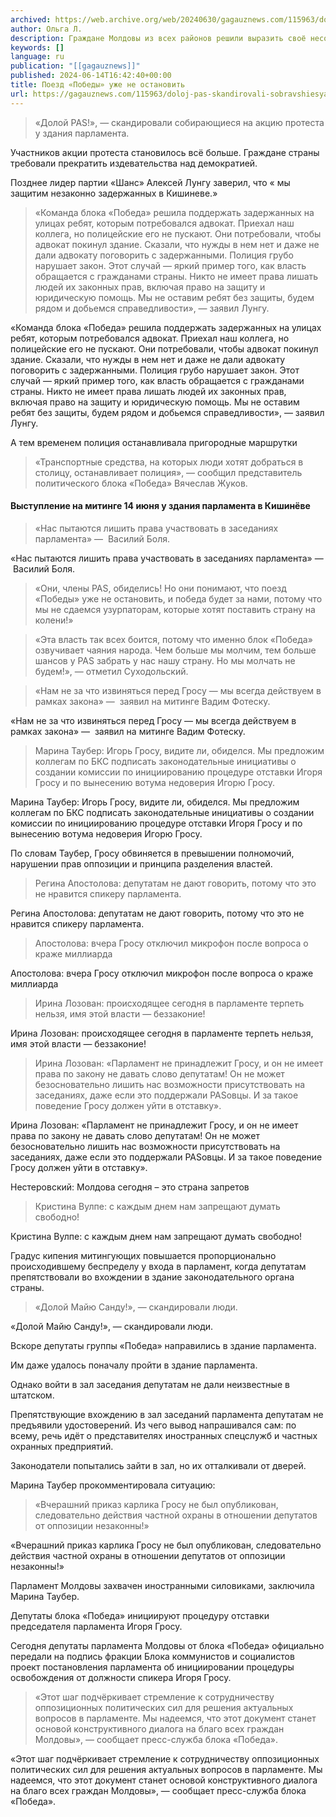 ```yaml
---
archived: https://web.archive.org/web/20240630/gagauznews.com/115963/doloj-pas-skandirovali-sobravshiesya-na-aktsiyu-protesta-u-zdaniya-parlamenta-14-iyunya.html
author: Ольга Л.
description: Граждане Молдовы из всех районов решили выразить своё несогласие с тем, что депутатов группы «Победа» лишили возможности участвовать в заседаниях   парламента. Накануне ряду депутатов от группы «Победа» запретили участие в 5 заседаниях. «Долой PAS!», — скандировали собирающиеся на акцию протеста у здания парламента. Участников акции протеста становилось всё больше. Граждане страны требовали прекратить издевательства над демократией. Вскоре начались задержания участников акции протеста. Позднее лидер партии «Шанс» Алексей Лунгу заверил, что « мы защитим незаконно задержанных в Кишиневе.» «Команда блока «Победа» решила поддержать задержанных на улицах ребят, которым потребовался адвокат. Приехал наш коллега, но полицейские его не пускают. Они потребовали, чтобы адвокат […]
keywords: []
language: ru
publication: "[[gagauznews]]"
published: 2024-06-14T16:42:40+00:00
title: Поезд «Победы» уже не остановить
url: https://gagauznews.com/115963/doloj-pas-skandirovali-sobravshiesya-na-aktsiyu-protesta-u-zdaniya-parlamenta-14-iyunya.html
---
```


> «Долой PAS!», — скандировали собирающиеся на акцию протеста у здания парламента.



Участников акции протеста становилось всё больше. Граждане страны требовали прекратить издевательства над демократией.





Позднее лидер партии «Шанс» Алексей Лунгу заверил, что « мы защитим незаконно задержанных в Кишиневе.»

> «Команда блока «Победа» решила поддержать задержанных на улицах ребят, которым потребовался адвокат. Приехал наш коллега, но полицейские его не пускают. Они потребовали, чтобы адвокат покинул здание. Сказали, что нужды в нем нет и даже не дали адвокату поговорить с задержанными. Полиция грубо нарушает закон. Этот случай — яркий пример того, как власть обращается с гражданами страны. Никто не имеет права лишать людей их законных прав, включая право на защиту и юридическую помощь. Мы не оставим ребят без защиты, будем рядом и добьемся справедливости», — заявил Лунгу.

«Команда блока «Победа» решила поддержать задержанных на улицах ребят, которым потребовался адвокат. Приехал наш коллега, но полицейские его не пускают. Они потребовали, чтобы адвокат покинул здание. Сказали, что нужды в нем нет и даже не дали адвокату поговорить с задержанными. Полиция грубо нарушает закон. Этот случай — яркий пример того, как власть обращается с гражданами страны. Никто не имеет права лишать людей их законных прав, включая право на защиту и юридическую помощь. Мы не оставим ребят без защиты, будем рядом и добьемся справедливости», — заявил Лунгу.



А тем временем полиция останавливала пригородные маршрутки

> «Транспортные средства, на которых люди хотят добраться в столицу, останавливает полиция», — сообщил представитель политического блока «Победа» Вячеслав Жуков.



#### Выступление на митинге 14 июня у здания парламента в Кишинёве

> «Нас пытаются лишить права участвовать в заседаниях парламента» —  Василий Боля.

«Нас пытаются лишить права участвовать в заседаниях парламента» —  Василий Боля.

> «Они, члены PAS, обиделись! Но они понимают, что поезд «Победы» уже не остановить, и победа будет за нами, потому что мы не сдаемся узурпаторам, которые хотят поставить страну на колени!»



> «Эта власть так всех боится, потому что именно блок «Победа» озвучивает чаяния народа. Чем больше мы молчим, тем больше шансов у PAS забрать у нас нашу страну. Но мы молчать не будем!», — отметил Суходольский.



> «Нам не за что извиняться перед Гросу — мы всегда действуем в рамках закона» —  заявил на митинге Вадим Фотеску.

«Нам не за что извиняться перед Гросу — мы всегда действуем в рамках закона» —  заявил на митинге Вадим Фотеску.



> Марина Таубер: Игорь Гросу, видите ли, обиделся. Мы предложим коллегам по БКС подписать законодательные инициативы о создании комиссии по инициированию процедуре отставки Игоря Гросу и по вынесению вотума недоверия Игорю Гросу.

Марина Таубер: Игорь Гросу, видите ли, обиделся. Мы предложим коллегам по БКС подписать законодательные инициативы о создании комиссии по инициированию процедуре отставки Игоря Гросу и по вынесению вотума недоверия Игорю Гросу.

По словам Таубер, Гросу обвиняется в превышении полномочий, нарушении прав оппозиции и принципа разделения властей.

> Регина Апостолова: депутатам не дают говорить, потому что это не нравится спикеру парламента.

Регина Апостолова: депутатам не дают говорить, потому что это не нравится спикеру парламента.



> Апостолова: вчера Гросу отключил микрофон после вопроса о краже миллиарда

Апостолова: вчера Гросу отключил микрофон после вопроса о краже миллиарда



> Ирина Лозован: происходящее сегодня в парламенте терпеть нельзя, имя этой власти — беззаконие!

Ирина Лозован: происходящее сегодня в парламенте терпеть нельзя, имя этой власти — беззаконие!



> Ирина Лозован: «Парламент не принадлежит Гросу, и он не имеет права по закону не давать слово депутатам! Он не может безосновательно лишить нас возможности присутствовать на заседаниях, даже если это поддержали PASовцы. И за такое поведение Гросу должен уйти в отставку».

Ирина Лозован: «Парламент не принадлежит Гросу, и он не имеет права по закону не давать слово депутатам! Он не может безосновательно лишить нас возможности присутствовать на заседаниях, даже если это поддержали PASовцы. И за такое поведение Гросу должен уйти в отставку».



Нестеровский: Молдова сегодня – это страна запретов



> Кристина Вулпе: с каждым днем нам запрещают думать свободно!

Кристина Вулпе: с каждым днем нам запрещают думать свободно!



Градус кипения митингующих повышается пропорционально происходившему беспределу у входа в парламент, когда депутатам препятствовали во вхождении в здание законодательного органа страны.

> «Долой Майю Санду!», — скандировали люди.

«Долой Майю Санду!», — скандировали люди.

Вскоре депутаты группы «Победа» направились в здание парламента.



Им даже удалось поначалу пройти в здание парламента.



Однако войти в зал заседания депутатам не дали неизвестные в штатском.



Препятствующие вхождению в зал заседаний парламента депутатам не предъявили удостоверений. Из чего вывод напрашивался сам: по всему, речь идёт о представителях иностранных спецслужб и частных охранных предприятий.



Законодатели попытались зайти в зал, но их отталкивали от дверей.





Марина Таубер прокомментировала ситуацию:

> «Вчерашний приказ карлика Гросу не был опубликован, следовательно действия частной охраны в отношении депутатов от оппозиции незаконны!»

«Вчерашний приказ карлика Гросу не был опубликован, следовательно действия частной охраны в отношении депутатов от оппозиции незаконны!»

Парламент Молдовы захвачен иностранными силовиками, заключила Марина Таубер.

Депутаты блока «Победа» инициируют процедуру отставки председателя парламента Игоря Гросу.

Сегодня депутаты парламента Молдовы от блока «Победа» официально передали на подпись фракции Блока коммунистов и социалистов проект постановления парламента об инициировании процедуры освобождения от должности спикера Игоря Гросу.

> «Этот шаг подчёркивает стремление к сотрудничеству оппозиционных политических сил для решения актуальных вопросов в парламенте. Мы надеемся, что этот документ станет основой конструктивного диалога на благо всех граждан Молдовы», — сообщает пресс-служба блока «Победа».

«Этот шаг подчёркивает стремление к сотрудничеству оппозиционных политических сил для решения актуальных вопросов в парламенте. Мы надеемся, что этот документ станет основой конструктивного диалога на благо всех граждан Молдовы», — сообщает пресс-служба блока «Победа».